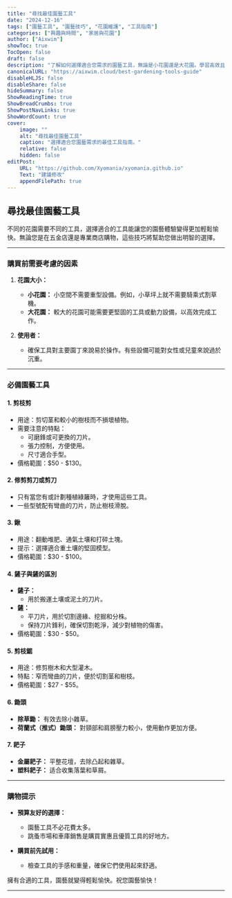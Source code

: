 ```yaml
---
title: "尋找最佳園藝工具"
date: "2024-12-16"
tags: ["園藝工具", "園藝技巧", "花園維護", "工具指南"]
categories: ["興趣與時間", "家居與花園"]
author: ["Aixwim"]
showToc: true
TocOpen: false
draft: false
description: "了解如何選擇適合您需求的園藝工具，無論是小花園還是大花園。學習高效且愉快的園藝所需工具。"
canonicalURL: "https://aixwim.cloud/best-gardening-tools-guide"
disableHLJS: false
disableShare: false
hideSummary: false
ShowReadingTime: true
ShowBreadCrumbs: true
ShowPostNavLinks: true
ShowWordCount: true
cover:
    image: ""
    alt: "尋找最佳園藝工具"
    caption: "選擇適合您園藝需求的最佳工具指南。"
    relative: false
    hidden: false
editPost:
    URL: "https://github.com/Xyomania/xyomania.github.io"
    Text: "建議修改"
    appendFilePath: true
---
```


## 尋找最佳園藝工具

不同的花園需要不同的工具，選擇適合的工具能讓您的園藝體驗變得更加輕鬆愉快。無論您是在五金店還是專業商店購物，這些技巧將幫助您做出明智的選擇。

---

### **購買前需要考慮的因素**

1. **花園大小：**
   - **小花園：** 小空間不需要重型設備。例如，小草坪上就不需要騎乘式割草機。
   - **大花園：** 較大的花園可能需要更堅固的工具或動力設備，以高效完成工作。

2. **使用者：**
   - 確保工具對主要園丁來說易於操作。有些設備可能對女性或兒童來說過於沉重。

---

### **必備園藝工具**

#### **1. 剪枝剪**
- 用途：剪切茎和較小的樹枝而不損壞植物。
- 需要注意的特點：
  - 可磨鋒或可更換的刀片。
  - 張力控制，方便使用。
  - 尺寸適合手型。
- 價格範圍：$50 - $130。

#### **2. 修剪剪刀或剪刀**
- 只有當您有或計劃種植綠籬時，才使用這些工具。
- 一些型號配有彎曲的刀片，防止樹枝滑脫。

#### **3. 鍬**
- 用途：翻動堆肥、通氣土壤和打碎土塊。
- 提示：選擇適合重土壤的堅固模型。
- 價格範圍：$30 - $100。

#### **4. 鏟子與鏟的區別**
- **鏟子：**
  - 用於搬運土壤或泥土的刀片。
- **鏟：**
  - 平刀片，用於切割邊緣、挖掘和分株。
  - 保持刀片鋒利，確保切割乾淨，減少對植物的傷害。
- 價格範圍：$30 - $50。

#### **5. 剪枝鋸**
- 用途：修剪樹木和大型灌木。
- 特點：窄而彎曲的刀片，便於切割茎和樹枝。
- 價格範圍：$27 - $55。

#### **6. 鋤頭**
- **除草鋤：** 有效去除小雜草。
- **荷蘭式（推式）鋤頭：** 對頸部和肩膀壓力較小，使用動作更加方便。

#### **7. 耙子**
- **金屬耙子：** 平整花壇，去除凸起和雜草。
- **塑料耙子：** 适合收集落葉和草屑。

---

### **購物提示**

- **預算友好的選擇：**
  - 園藝工具不必花費太多。
  - 跳蚤市場和車庫銷售是購買實惠且優質工具的好地方。

- **購買前先試用：**
  - 檢查工具的手感和重量，確保它們使用起來舒適。

擁有合適的工具，園藝就變得輕鬆愉快。祝您園藝愉快！

---

